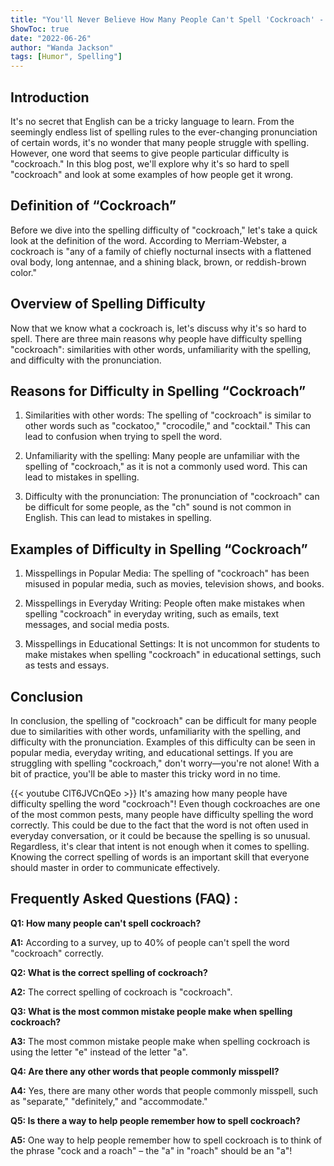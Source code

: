 ```yaml
---
title: "You'll Never Believe How Many People Can't Spell 'Cockroach' - Can You?"
ShowToc: true 
date: "2022-06-26"
author: "Wanda Jackson" 
tags: [Humor", Spelling"]
---
```

## Introduction

It's no secret that English can be a tricky language to learn. From the seemingly endless list of spelling rules to the ever-changing pronunciation of certain words, it's no wonder that many people struggle with spelling. However, one word that seems to give people particular difficulty is "cockroach." In this blog post, we'll explore why it's so hard to spell "cockroach" and look at some examples of how people get it wrong.

## Definition of “Cockroach”

Before we dive into the spelling difficulty of "cockroach," let's take a quick look at the definition of the word. According to Merriam-Webster, a cockroach is "any of a family of chiefly nocturnal insects with a flattened oval body, long antennae, and a shining black, brown, or reddish-brown color."

## Overview of Spelling Difficulty

Now that we know what a cockroach is, let's discuss why it's so hard to spell. There are three main reasons why people have difficulty spelling "cockroach": similarities with other words, unfamiliarity with the spelling, and difficulty with the pronunciation. 

## Reasons for Difficulty in Spelling “Cockroach”

1. Similarities with other words: The spelling of "cockroach" is similar to other words such as "cockatoo," "crocodile," and "cocktail." This can lead to confusion when trying to spell the word. 

2. Unfamiliarity with the spelling: Many people are unfamiliar with the spelling of "cockroach," as it is not a commonly used word. This can lead to mistakes in spelling. 

3. Difficulty with the pronunciation: The pronunciation of "cockroach" can be difficult for some people, as the "ch" sound is not common in English. This can lead to mistakes in spelling.

## Examples of Difficulty in Spelling “Cockroach”

1. Misspellings in Popular Media: The spelling of "cockroach" has been misused in popular media, such as movies, television shows, and books. 

2. Misspellings in Everyday Writing: People often make mistakes when spelling "cockroach" in everyday writing, such as emails, text messages, and social media posts. 

3. Misspellings in Educational Settings: It is not uncommon for students to make mistakes when spelling "cockroach" in educational settings, such as tests and essays.

## Conclusion

In conclusion, the spelling of "cockroach" can be difficult for many people due to similarities with other words, unfamiliarity with the spelling, and difficulty with the pronunciation. Examples of this difficulty can be seen in popular media, everyday writing, and educational settings. If you are struggling with spelling "cockroach," don't worry—you're not alone! With a bit of practice, you'll be able to master this tricky word in no time.

{{< youtube ClT6JVCnQEo >}} 
It's amazing how many people have difficulty spelling the word "cockroach"! Even though cockroaches are one of the most common pests, many people have difficulty spelling the word correctly. This could be due to the fact that the word is not often used in everyday conversation, or it could be because the spelling is so unusual. Regardless, it's clear that intent is not enough when it comes to spelling. Knowing the correct spelling of words is an important skill that everyone should master in order to communicate effectively.

## Frequently Asked Questions (FAQ) :
**Q1: How many people can't spell cockroach?**

**A1:** According to a survey, up to 40% of people can't spell the word "cockroach" correctly.

**Q2: What is the correct spelling of cockroach?**

**A2:** The correct spelling of cockroach is "cockroach".

**Q3: What is the most common mistake people make when spelling cockroach?**

**A3:** The most common mistake people make when spelling cockroach is using the letter "e" instead of the letter "a".

**Q4: Are there any other words that people commonly misspell?**

**A4:** Yes, there are many other words that people commonly misspell, such as "separate," "definitely," and "accommodate."

**Q5: Is there a way to help people remember how to spell cockroach?**

**A5:** One way to help people remember how to spell cockroach is to think of the phrase "cock and a roach" – the "a" in "roach" should be an "a"!





